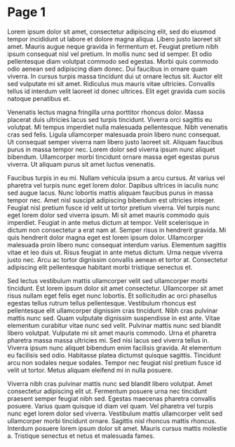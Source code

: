 # Page 1

Lorem ipsum dolor sit amet, consectetur adipiscing elit, sed do eiusmod tempor incididunt ut labore et dolore magna aliqua. Libero justo laoreet sit amet. Mauris augue neque gravida in fermentum et. Feugiat pretium nibh ipsum consequat nisl vel pretium. In mollis nunc sed id semper. Et odio pellentesque diam volutpat commodo sed egestas. Morbi quis commodo odio aenean sed adipiscing diam donec. Dui faucibus in ornare quam viverra. In cursus turpis massa tincidunt dui ut ornare lectus sit. Auctor elit sed vulputate mi sit amet. Ridiculus mus mauris vitae ultricies. Convallis tellus id interdum velit laoreet id donec ultrices. Elit eget gravida cum sociis natoque penatibus et.

Venenatis lectus magna fringilla urna porttitor rhoncus dolor. Massa placerat duis ultricies lacus sed turpis tincidunt. Viverra orci sagittis eu volutpat. Mi tempus imperdiet nulla malesuada pellentesque. Nibh venenatis cras sed felis. Ligula ullamcorper malesuada proin libero nunc consequat. Ut consequat semper viverra nam libero justo laoreet sit. Aliquam faucibus purus in massa tempor nec. Lorem dolor sed viverra ipsum nunc aliquet bibendum. Ullamcorper morbi tincidunt ornare massa eget egestas purus viverra. Ut aliquam purus sit amet luctus venenatis.

Faucibus turpis in eu mi. Nullam vehicula ipsum a arcu cursus. At varius vel pharetra vel turpis nunc eget lorem dolor. Dapibus ultrices in iaculis nunc sed augue lacus. Nunc lobortis mattis aliquam faucibus purus in massa tempor nec. Amet nisl suscipit adipiscing bibendum est ultricies integer. Feugiat nisl pretium fusce id velit ut tortor pretium viverra. Vel turpis nunc eget lorem dolor sed viverra ipsum. Mi sit amet mauris commodo quis imperdiet. Feugiat in ante metus dictum at tempor. Velit scelerisque in dictum non consectetur a erat nam at. Semper risus in hendrerit gravida. Mi quis hendrerit dolor magna eget est lorem ipsum dolor. Ullamcorper malesuada proin libero nunc consequat interdum varius. Elementum sagittis vitae et leo duis ut. Risus feugiat in ante metus dictum. Urna neque viverra justo nec. Arcu ac tortor dignissim convallis aenean et tortor at. Consectetur adipiscing elit pellentesque habitant morbi tristique senectus et.

Sed lectus vestibulum mattis ullamcorper velit sed ullamcorper morbi tincidunt. Est lorem ipsum dolor sit amet consectetur. Ullamcorper sit amet risus nullam eget felis eget nunc lobortis. Et sollicitudin ac orci phasellus egestas tellus rutrum tellus pellentesque. Vestibulum rhoncus est pellentesque elit ullamcorper dignissim cras tincidunt. Nibh cras pulvinar mattis nunc sed. Quam vulputate dignissim suspendisse in est ante. Vitae elementum curabitur vitae nunc sed velit. Pulvinar mattis nunc sed blandit libero volutpat. Vulputate mi sit amet mauris commodo. Urna et pharetra pharetra massa massa ultricies mi. Sed nisi lacus sed viverra tellus in. Viverra ipsum nunc aliquet bibendum enim facilisis gravida. At elementum eu facilisis sed odio. Habitasse platea dictumst quisque sagittis. Tincidunt arcu non sodales neque sodales. Tempor nec feugiat nisl pretium fusce id velit ut tortor. Metus aliquam eleifend mi in nulla posuere.

Viverra nibh cras pulvinar mattis nunc sed blandit libero volutpat. Amet consectetur adipiscing elit ut. Fermentum posuere urna nec tincidunt praesent semper feugiat nibh sed. Egestas maecenas pharetra convallis posuere. Varius quam quisque id diam vel quam. Vel pharetra vel turpis nunc eget lorem dolor sed viverra. Vestibulum mattis ullamcorper velit sed ullamcorper morbi tincidunt ornare. Sagittis nisl rhoncus mattis rhoncus. Interdum posuere lorem ipsum dolor sit amet. Mauris cursus mattis molestie a. Tristique senectus et netus et malesuada fames.